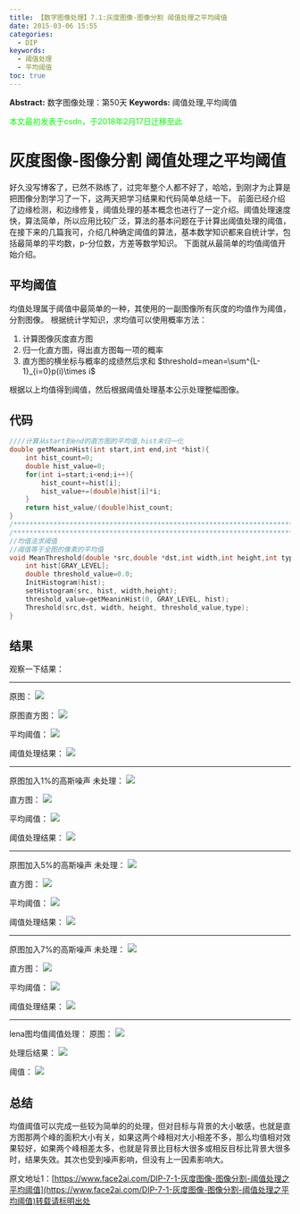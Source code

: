 ```yaml
---
title: 【数字图像处理】7.1:灰度图像-图像分割 阈值处理之平均阈值
date: 2015-03-06 15:55
categories:
  - DIP
keywords:
  - 阈值处理
  - 平均阈值
toc: true
---
```

**Abstract:** 数字图像处理：第50天
**Keywords:** 阈值处理,平均阈值
<!--more-->
<font color="00FF00">本文最初发表于csdn，于2018年2月17日迁移至此</font>
# 灰度图像-图像分割 阈值处理之平均阈值
好久没写博客了，已然不熟练了，过完年整个人都不好了，哈哈，到刚才为止算是把图像分割学习了一下，这两天把学习结果和代码简单总结一下。
前面已经介绍了边缘检测，和边缘修复，阈值处理的基本概念也进行了一定介绍。阈值处理速度快，算法简单，所以应用比较广泛，算法的基本问题在于计算出阈值处理的阈值，在接下来的几篇我可，介绍几种确定阈值的算法，基本数学知识都来自统计学，包括最简单的平均数，p-分位数，方差等数学知识。
下面就从最简单的均值阈值开始介绍。
## 平均阈值
均值处理属于阈值中最简单的一种，其使用的一副图像所有灰度的均值作为阈值，分割图像。
根据统计学知识，求均值可以使用概率方法：
1. 计算图像灰度直方图
2. 归一化直方图，得出直方图每一项的概率
3. 直方图的横坐标与概率的成绩然后求和
$threshold=mean=\sum^{L-1}_{i=0}p(i)\times i$

根据以上均值得到阈值，然后根据阈值处理基本公示处理整幅图像。
## 代码
```c++
////计算从start到end的直方图的平均值,hist未归一化
double getMeaninHist(int start,int end,int *hist){
    int hist_count=0;
    double hist_value=0;
    for(int i=start;i<end;i++){
        hist_count+=hist[i];
        hist_value+=(double)hist[i]*i;
    }
    return hist_value/(double)hist_count;
}
/*********************************************************************************/
/*********************************************************************************/
//均值法求阈值
//阈值等于全图的像素的平均值
void MeanThreshold(double *src,double *dst,int width,int height,int type){
    int hist[GRAY_LEVEL];
    double threshold_value=0.0;
    InitHistogram(hist);
    setHistogram(src, hist, width,height);
    threshold_value=getMeaninHist(0, GRAY_LEVEL, hist);
    Threshold(src,dst, width, height, threshold_value,type);
}

```
## 结果
观察一下结果：


----------


原图：
![](https://tony4ai-1251394096.cos.ap-hongkong.myqcloud.com/blog_images/DIP-7-1-灰度图像-图像分割-阈值处理之平均阈值/20150306153619281.jpeg)

原图直方图：
![](https://tony4ai-1251394096.cos.ap-hongkong.myqcloud.com/blog_images/DIP-7-1-灰度图像-图像分割-阈值处理之平均阈值/20150306153757451.jpeg)

平均阈值：
![](https://tony4ai-1251394096.cos.ap-hongkong.myqcloud.com/blog_images/DIP-7-1-灰度图像-图像分割-阈值处理之平均阈值/20150306153740853.jpeg)

阈值处理结果：
![](https://tony4ai-1251394096.cos.ap-hongkong.myqcloud.com/blog_images/DIP-7-1-灰度图像-图像分割-阈值处理之平均阈值/20150306153800962.jpeg)


----------
原图加入1%的高斯噪声
未处理：
![](https://tony4ai-1251394096.cos.ap-hongkong.myqcloud.com/blog_images/DIP-7-1-灰度图像-图像分割-阈值处理之平均阈值/20150306153846280.jpeg)

直方图：
![](https://tony4ai-1251394096.cos.ap-hongkong.myqcloud.com/blog_images/DIP-7-1-灰度图像-图像分割-阈值处理之平均阈值/20150306154031891.jpeg)

平均阈值：
![](https://tony4ai-1251394096.cos.ap-hongkong.myqcloud.com/blog_images/DIP-7-1-灰度图像-图像分割-阈值处理之平均阈值/20150306154143932.jpeg)

阈值处理结果：
![](https://tony4ai-1251394096.cos.ap-hongkong.myqcloud.com/blog_images/DIP-7-1-灰度图像-图像分割-阈值处理之平均阈值/20150306154001846.jpeg)


----------
原图加入5%的高斯噪声
未处理：
![](https://tony4ai-1251394096.cos.ap-hongkong.myqcloud.com/blog_images/DIP-7-1-灰度图像-图像分割-阈值处理之平均阈值/20150306154122452.jpeg)

直方图：
![](https://tony4ai-1251394096.cos.ap-hongkong.myqcloud.com/blog_images/DIP-7-1-灰度图像-图像分割-阈值处理之平均阈值/20150306154142685.jpeg)

平均阈值：
![](https://tony4ai-1251394096.cos.ap-hongkong.myqcloud.com/blog_images/DIP-7-1-灰度图像-图像分割-阈值处理之平均阈值/20150306154311198.jpeg)

阈值处理结果：
![](https://tony4ai-1251394096.cos.ap-hongkong.myqcloud.com/blog_images/DIP-7-1-灰度图像-图像分割-阈值处理之平均阈值/20150306154324349.jpeg)


----------
原图加入7%的高斯噪声
未处理：
![](https://tony4ai-1251394096.cos.ap-hongkong.myqcloud.com/blog_images/DIP-7-1-灰度图像-图像分割-阈值处理之平均阈值/20150306154244570.jpeg)

直方图：
![](https://tony4ai-1251394096.cos.ap-hongkong.myqcloud.com/blog_images/DIP-7-1-灰度图像-图像分割-阈值处理之平均阈值/20150306154424581.jpeg)

平均阈值：
![](https://tony4ai-1251394096.cos.ap-hongkong.myqcloud.com/blog_images/DIP-7-1-灰度图像-图像分割-阈值处理之平均阈值/20150306154437264.jpeg)

阈值处理结果：
![](https://tony4ai-1251394096.cos.ap-hongkong.myqcloud.com/blog_images/DIP-7-1-灰度图像-图像分割-阈值处理之平均阈值/20150306154338905.jpeg)


----------
lena图均值阈值处理：
原图：
![](https://tony4ai-1251394096.cos.ap-hongkong.myqcloud.com/blog_images/DIP-7-1-灰度图像-图像分割-阈值处理之平均阈值/20150306154430401.jpeg)

处理后结果：
![](https://tony4ai-1251394096.cos.ap-hongkong.myqcloud.com/blog_images/DIP-7-1-灰度图像-图像分割-阈值处理之平均阈值/20150306154457436.jpeg)

阈值：
![](https://tony4ai-1251394096.cos.ap-hongkong.myqcloud.com/blog_images/DIP-7-1-灰度图像-图像分割-阈值处理之平均阈值/20150306154511975.jpeg)

## 总结
均值阈值可以完成一些较为简单的的处理，但对目标与背景的大小敏感，也就是直方图那两个峰的面积大小有关，如果这两个峰相对大小相差不多，那么均值相对效果较好，如果两个峰相差太多，也就是背景比目标大很多或相反目标比背景大很多时，结果失效。其次也受到噪声影响，但没有上一因素影响大。





原文地址1：[https://www.face2ai.com/DIP-7-1-灰度图像-图像分割-阈值处理之平均阈值](https://www.face2ai.com/DIP-7-1-灰度图像-图像分割-阈值处理之平均阈值)转载请标明出处
